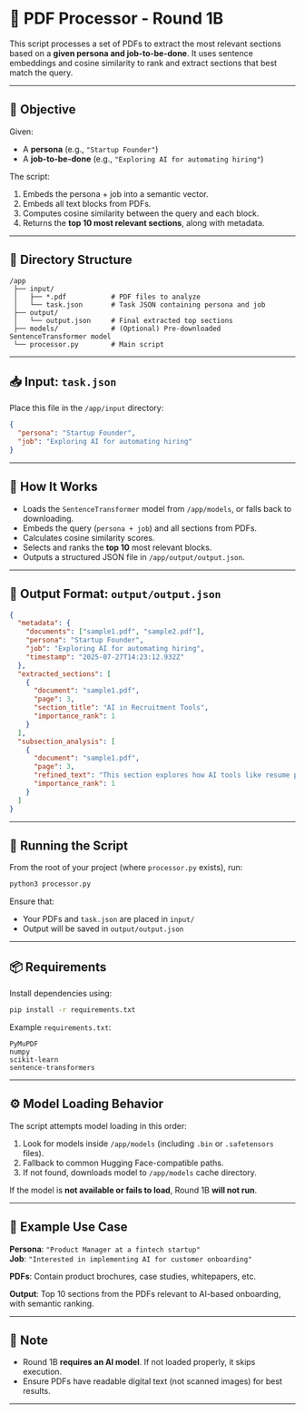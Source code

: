 # 📄 PDF Processor - Round 1B

This script processes a set of PDFs to extract the most relevant sections based on a **given persona and job-to-be-done**. It uses sentence embeddings and cosine similarity to rank and extract sections that best match the query.

---

## 🎯 Objective

Given:
- A **persona** (e.g., `"Startup Founder"`)
- A **job-to-be-done** (e.g., `"Exploring AI for automating hiring"`)

The script:
1. Embeds the persona + job into a semantic vector.
2. Embeds all text blocks from PDFs.
3. Computes cosine similarity between the query and each block.
4. Returns the **top 10 most relevant sections**, along with metadata.

---

## 📂 Directory Structure

```
/app
 ├── input/
 │   ├── *.pdf           # PDF files to analyze
 │   └── task.json       # Task JSON containing persona and job
 ├── output/
 │   └── output.json     # Final extracted top sections
 ├── models/             # (Optional) Pre-downloaded SentenceTransformer model
 └── processor.py        # Main script
```

---

## 📥 Input: `task.json`

Place this file in the `/app/input` directory:

```json
{
  "persona": "Startup Founder",
  "job": "Exploring AI for automating hiring"
}
```

---

## 🧠 How It Works

- Loads the `SentenceTransformer` model from `/app/models`, or falls back to downloading.
- Embeds the query (`persona + job`) and all sections from PDFs.
- Calculates cosine similarity scores.
- Selects and ranks the **top 10** most relevant blocks.
- Outputs a structured JSON file in `/app/output/output.json`.

---

## 🧾 Output Format: `output/output.json`

```json
{
  "metadata": {
    "documents": ["sample1.pdf", "sample2.pdf"],
    "persona": "Startup Founder",
    "job": "Exploring AI for automating hiring",
    "timestamp": "2025-07-27T14:23:12.932Z"
  },
  "extracted_sections": [
    {
      "document": "sample1.pdf",
      "page": 3,
      "section_title": "AI in Recruitment Tools",
      "importance_rank": 1
    }
  ],
  "subsection_analysis": [
    {
      "document": "sample1.pdf",
      "page": 3,
      "refined_text": "This section explores how AI tools like resume parsing and candidate scoring...",
      "importance_rank": 1
    }
  ]
}
```

---

## 🚀 Running the Script

From the root of your project (where `processor.py` exists), run:

```bash
python3 processor.py
```

Ensure that:
- Your PDFs and `task.json` are placed in `input/`
- Output will be saved in `output/output.json`

---

## 📦 Requirements

Install dependencies using:

```bash
pip install -r requirements.txt
```

Example `requirements.txt`:

```text
PyMuPDF
numpy
scikit-learn
sentence-transformers
```

---

## ⚙️ Model Loading Behavior

The script attempts model loading in this order:

1. Look for models inside `/app/models` (including `.bin` or `.safetensors` files).
2. Fallback to common Hugging Face-compatible paths.
3. If not found, downloads model to `/app/models` cache directory.

If the model is **not available or fails to load**, Round 1B **will not run**.

---

## 🧪 Example Use Case

**Persona**: `"Product Manager at a fintech startup"`  
**Job**: `"Interested in implementing AI for customer onboarding"`

**PDFs**: Contain product brochures, case studies, whitepapers, etc.

**Output**: Top 10 sections from the PDFs relevant to AI-based onboarding, with semantic ranking.

---

## 🛑 Note

- Round 1B **requires an AI model**. If not loaded properly, it skips execution.
- Ensure PDFs have readable digital text (not scanned images) for best results.

---
